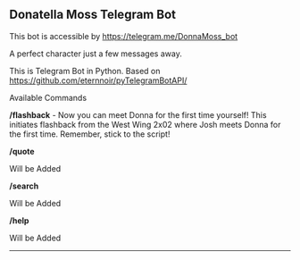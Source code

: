 Donatella Moss Telegram Bot 
-----

This bot is accessible by https://telegram.me/DonnaMoss_bot

A perfect character just a few messages away.

This is Telegram Bot in Python. 
Based on https://github.com/eternnoir/pyTelegramBotAPI/

Available Commands

**/flashback** - Now you can meet Donna for the first time yourself! This initiates flashback from the West Wing 2x02 where Josh meets Donna for the first time. Remember, stick to the script!

**/quote** 

Will be Added

**/search** 

Will be Added

**/help** 

Will be Added

----




